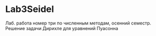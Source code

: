 # Lab3Seidel
Лаб. работа номер три по численным методам, осенний семестр. Решение задачи Дирихле для уравнений Пуасонна
